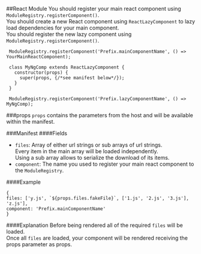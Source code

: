 ##React Module
You should register your main react component using `ModuleRegistry.registerComponent()`.  
You should create a new React component using `ReactLazyComponent` to lazy load dependencies for your main component.  
You should register the new lazy component using `ModuleRegistry.registerComponent()`.  

```
 ModuleRegistry.registerComponent('Prefix.mainComponentName', () => YourMainReactComponent);

 class MyNgComp extends ReactLazyComponent {
   constructor(props) {
     super(props, {/*see manifest below*/});
   }
 }
 
 ModuleRegistry.registerComponent('Prefix.lazyComponentName', () => MyNgComp);
 ```

###props
`props` contains the parameters from the host and will be available within the manifest.

###Manifest
####Fields
* `files`: Array of either url strings or sub arrays of url strings.  
Every item in the main array will be loaded independently.  
Using a sub array allows to serialize the download of its items.  
* `component`: The name you used to register your main react component to the `ModuleRegistry`.

####Example
```
{
files: ['y.js', `${props.files.fakeFile}`, ['1.js', '2.js', '3.js'], 'z.js'],
component: 'Prefix.mainComponentName'
}
```

####Explanation
Before being rendered all of the required `files` will be loaded.  
Once all `files` are loaded, your component will be rendered receiving the props parameter as props.  

